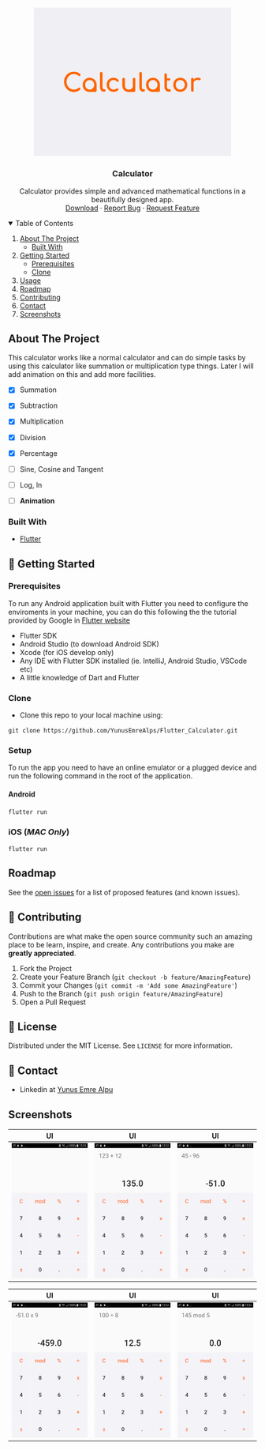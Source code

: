 <!-- PROJECT LOGO -->
<br />
<p align="center">
  <a href="https://github.com/YunusEmreAlps/Flutter_Resume_App_UI/tree/master/my_resume">
    <img src="ss/Logo1.png" alt="Logo" width="400">
  </a>

  <h3 align="center">Calculator</h3>

  <p align="center">
    Calculator provides simple and advanced mathematical functions in a beautifully designed app.
    <br />
    <a href="https://github.com/YunusEmreAlps/Flutter_Resume_App_UI/">Download</a>
    ·
    <a href="https://github.com/YunusEmreAlps/Flutter_Calculator/issues">Report Bug</a>
    ·
    <a href="https://github.com/YunusEmreAlps/Flutter_Calculator/issues">Request Feature</a>
  </p>
</p>

<!-- TABLE OF CONTENTS -->
<details open="open">
  <summary>Table of Contents</summary>
  <ol>
    <li>
      <a href="#about-the-project">About The Project</a>
      <ul>
        <li><a href="#built-with">Built With</a></li>
      </ul>
    </li>
    <li>
      <a href="#getting-started">Getting Started</a>
      <ul>
        <li><a href="#prerequisites">Prerequisites</a></li>
        <li><a href="#clone">Clone</a></li>
      </ul>
    </li>
    <li><a href="#usage">Usage</a></li>
    <li><a href="#roadmap">Roadmap</a></li>
    <li><a href="#contributing">Contributing</a></li>
    <li><a href="#contact">Contact</a></li>
    <li><a href="#Screenshots">Screenshots</a></li>
  </ol>
</details>


<!-- ABOUT THE PROJECT -->
## About The Project
This calculator works like a normal calculator and can do simple tasks by using this calculator like summation or multiplication type things. Later I will add animation on this and add more facilities.

- [x] Summation
- [x] Subtraction
- [x] Multiplication
- [x] Division
- [x] Percentage
- [ ] Sine, Cosine and Tangent
- [ ] Log, ln
- [ ] **Animation**


### Built With

* [Flutter](https://flutter.dev)


<!-- GETTING STARTED -->
## 🚀 Getting Started

### Prerequisites

To run any Android application built with Flutter you need to configure the enviroments in your machine, you can do this following the the tutorial provided by Google in [Flutter website](https://flutter.dev/docs/get-started/install)

- Flutter SDK
- Android Studio (to download Android SDK)
- Xcode (for iOS develop only)
- Any IDE with Flutter SDK installed (ie. IntelliJ, Android Studio, VSCode etc)
- A little knowledge of Dart and Flutter

### Clone

- Clone this repo to your local machine using:

```
git clone https://github.com/YunusEmreAlps/Flutter_Calculator.git
```

### Setup

To run the app you need to have an online emulator or a plugged device and run the following command in the root of the application.

#### Android
```
flutter run
``` 
### iOS (_MAC Only_)

```
flutter run
``` 

<!-- ROADMAP -->
## Roadmap

See the [open issues](https://github.com/YunusEmreAlps/Flutter_Calculator/issues) for a list of proposed features (and known issues).


<!-- CONTRIBUTING -->
## 🤔 Contributing

Contributions are what make the open source community such an amazing place to be learn, inspire, and create. Any contributions you make are **greatly appreciated**.

1. Fork the Project
2. Create your Feature Branch (`git checkout -b feature/AmazingFeature`)
3. Commit your Changes (`git commit -m 'Add some AmazingFeature'`)
4. Push to the Branch (`git push origin feature/AmazingFeature`)
5. Open a Pull Request


<!-- LICENSE -->
## 📝 License

Distributed under the MIT License. See `LICENSE` for more information.


<!-- CONTACT -->
## 📌 Contact

- Linkedin at [Yunus Emre Alpu](https://www.linkedin.com/in/yunus-emre-alpu-5b1496151/)

<!-- SCREENSHOTS -->
## Screenshots

UI              |  UI               | UI               
:-------------------------:|:-------------------------:|:-------------------------:
![](https://github.com/YunusEmreAlps/Flutter_Calculator/blob/master/calculator/ss/1.png?raw=true)|![](https://github.com/YunusEmreAlps/Flutter_Calculator/blob/master/calculator/ss/2.png?raw=true)|![](https://github.com/YunusEmreAlps/Flutter_Calculator/blob/master/calculator/ss/3.png?raw=true)|

UI              |  UI               | UI               
:-------------------------:|:-------------------------:|:-------------------------:
![](https://github.com/YunusEmreAlps/Flutter_Calculator/blob/master/calculator/ss/4.png?raw=true)|![](https://github.com/YunusEmreAlps/Flutter_Calculator/blob/master/calculator/ss/5.png?raw=true)|![](https://github.com/YunusEmreAlps/Flutter_Calculator/blob/master/calculator/ss/6.png?raw=true)|

